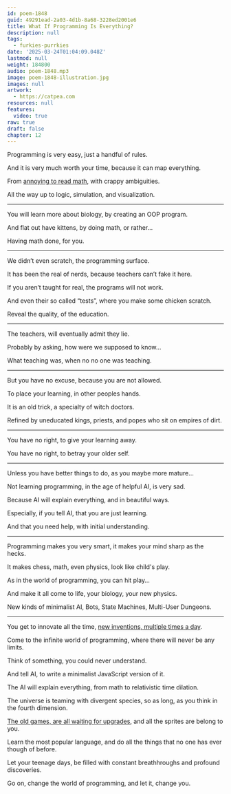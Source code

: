 ```yaml
---
id: poem-1848
guid: 49291ead-2a03-4d1b-8a68-3228ed2001e6
title: What If Programming Is Everything?
description: null
tags:
  - furkies-purrkies
date: '2025-03-24T01:04:09.048Z'
lastmod: null
weight: 184800
audio: poem-1848.mp3
image: poem-1848-illustration.jpg
images: null
artwork:
  - https://catpea.com
resources: null
features:
  video: true
raw: true
draft: false
chapter: 12
---
```


Programming is very easy,
just a handful of rules.

And it is very much worth your time,
because it can map everything.

From [annoying to read math][1],
with crappy ambiguities.

All the way up to logic,
simulation, and visualization.

---

You will learn more about biology,
by creating an OOP program.

And flat out have kittens,
by doing math, or rather…

Having math done,
for you.

---

We didn’t even scratch,
the programming surface.

It has been the real of nerds,
because teachers can’t fake it here.

If you aren’t taught for real,
the programs will not work.

And even their so called “tests”,
where you make some chicken scratch.

Reveal the quality,
of the education.

---

The teachers,
will eventually admit they lie.

Probably by asking,
how were we supposed to know…

What teaching was,
when no no one was teaching.

---

But you have no excuse,
because you are not allowed.

To place your learning,
in other peoples hands.

It is an old trick,
a specialty of witch doctors.

Refined by uneducated kings, priests,
and popes who sit on empires of dirt.

---

You have no right,
to give your learning away.

You have no right,
to betray your older self.

---

Unless you have better things to do,
as you maybe more mature...

Not learning programming,
in the age of helpful AI, is very sad.

Because AI will explain everything,
and in beautiful ways.

Especially, if you tell AI,
that you are just learning.

And that you need help,
with initial understanding.

---

Programming makes you very smart,
it makes your mind sharp as the hecks.

It makes chess, math, even physics,
look like child's play.

As in the world of programming,
you can hit play…

And make it all come to life,
your biology, your new physics.

New kinds of minimalist AI, Bots,
State Machines, Multi-User Dungeons.

---

You get to innovate all the time,
[new inventions, multiple times a day][2].

Come to the infinite world of programming,
where there will never be any limits.

Think of something,
you could never understand.

And tell AI,
to write a minimalist JavaScript version of it.

The AI will explain everything,
from math to relativistic time dilation.

The universe is teaming with divergent species,
so as long, as you think in the fourth dimension.

[The old games, are all waiting for upgrades][3],
and all the sprites are belong to you.

Learn the most popular language,
and do all the things that no one has ever though of before.

Let your teenage days,
be filled with constant breathhroughs and profound discoveries.

Go on, change the world of programming,
and let it, change you.

[1]: https://github.com/Experience-Monks/math-as-code
[2]: https://github.com/catpea/odious/blob/70d2dd81e3deecafc644a2cc665dc15e31b3c875/src/modules/settings/Elements.js#L16
[3]: https://www.youtube.com/watch?v=PHWEhAE3cZo
